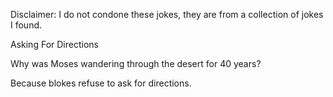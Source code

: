 Disclaimer: I do not condone these jokes, they are from a collection of jokes I found.

Asking For Directions

Why was Moses wandering through the desert for 40 years?

Because blokes refuse to ask for directions.

